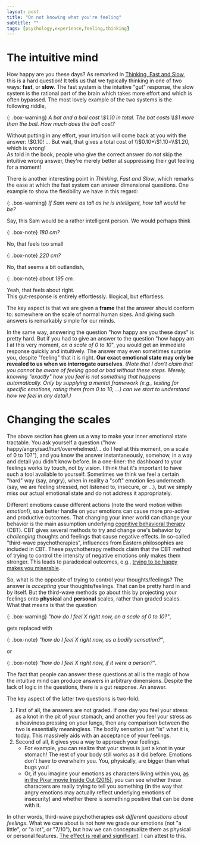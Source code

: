 ```yaml
---
layout: post
title: "On not knowing what you're feeling"
subtitle: ""
tags: [psychology,experience,feeling,thinking]
---
```


# The intuitive mind
How happy are you these days? As remarked in [Thinking, Fast and Slow](https://en.wikipedia.org/wiki/Thinking,_Fast_and_Slow), this is a hard question!
It tells us that we typically thinking in one of two ways: **fast**, or **slow**. The fast system is the intuitive "gut" response, the slow system is the rational part of the brain which takes more effort and which is often bypassed. The most lovely example of the two systems is the following riddle,

{: .box-warning}
*A bat and a ball cost \\$1.10 in total. The bat costs \\$1 more than the ball. How much does the ball cost?*

Without putting in any effort, your intuition will come back at you with the answer: \\$0.10!    
...     
But wait, that gives a total cost of \\$0.10+\\$1.10=\\$1.20, which is wrong!    
As told in the book, people who give the correct answer do *not* skip the intuitive wrong answer, they're merely better at suppressing their gut feeling for a moment!

There is another interesting point in *Thinking, Fast and Slow*, which remarks the ease at which the fast system can answer dimensional questions.
One example to show the flexibility we have in this regard:    

{: .box-warning}
*If Sam were as tall as he is intelligent, how tall would he be?*     

Say, this Sam would be a rather intelligent person. We would perhaps think    

{: .box-note}
*180 cm?*    

No, that feels too small    

{: .box-note}
*220 cm?*    

No, that seems a bit outlandish,      

{: .box-note}
*about 195 cm.*  

Yeah, that feels about right.    
This gut-response is entirely effortlessly. Illogical, but effortless.

The key aspect is that we are given a **frame** that the answer should conform to: somewhere on the scale of normal human sizes. And giving such answers is remarkably simple for our minds.

In the same way, answering the question "how happy are you these days" is pretty hard. But if you had to give an answer to the question "how happy am I at this very moment, *on a scale of 0 to 10*", you would get an immediate response quickly and intuitively. The answer may even sometimes surprise you, despite "feeling" that it is right.
**Our exact emotional state may only be revealed to us when we interrogate ourselves**. *(Note that I don't claim that you cannot be aware of feeling good or bad without these steps. Merely, knowing "exactly" how you feel is not something that happens automatically. Only by supplying a mental framework (e.g., testing for specific emotions, rating them from 0 to 10, ...) can we start to understand how we feel in any detail.)*

# Changing the scales
The above section has given us a way to make your inner emotional state tractable. You ask yourself a question ("how happy/angry/sad/hurt/overwhelmed/... do I feel at this moment, on a scale of 0 to 10?"), and you know the answer instantaneously, somehow, in a way and detail you didn't know before. In a one-liner: the dashboard to your feelings works by touch, not by vision.
I think that it's important to have such a tool available to yourself. 
Sometimes we think we feel a certain "hard" way (say, angry), when in reality a "soft" emotion lies underneath (say, we are feeling stressed, not listened to, insecure, or ...), but we simply miss our actual emotional state and do not address it appropriately.

Different emotions cause different actions (note the word *motion* within *emotion*!), so a better handle on your emotions can cause more pro-active and productive outcomes. That changing your inner world can change your behavior is the main assumption underlying [cognitive behavioral therapy](https://en.wikipedia.org/wiki/Cognitive_behavioral_therapy) (CBT). CBT gives several methods to try and change one's behavior by *challenging* thoughts and feelings that cause negative effects.
In so-called "third-wave psychotherapies", influences from Eastern philosophies are included in CBT. These psychotherapy methods claim that the CBT method of trying to control the intensity of negative emotions only makes them stronger. This leads to paradoxical outcomes, e.g., [trying to be happy makes you miserable](https://time.com/5356657/trying-to-be-happy/).

So, what is the opposite of trying to control your thoughts/feelings? The answer is *accepting* your thoughts/feelings. That can be pretty hard in and by itself. But the third-wave methods go about this by projecting your feelings onto **physical** and **personal** scales, rather than graded scales. What that means is that the question    

{: .box-warning}
*"how do I feel X right now, on a scale of 0 to 10?"*,    

gets replaced with    

{: .box-note}
*"how do I feel X right now, as a bodily sensation?"*,     

or    

{: .box-note}
*"how do I feel X right now, if it were a person?"*.    

The fact that people can answer these questions at all is the magic of how the intuitive mind can produce answers in arbitrary dimensions. Despite the lack of logic in the questions, there is a gut response. An answer.

The key aspect of the latter two questions is two-fold. 

1. First of all, the answers are not graded. If one day you feel your stress as a knot in the pit of your stomach, and another you feel your stress as a heaviness pressing on your lungs, then any comparison between the two is essentially meaningless. The bodily sensation just "is" what it is, today. This massively aids with an acceptance of your feelings. 
2. Second of all, it gives you a way to approach your feelings.
    - For example, you can realize that your stress is just a knot in your stomach! The rest of your body still works as it did before. Emotions don't have to overwhelm you. You, physically, are bigger than what bugs you!
    - Or, if you imagine your emotions as characters living within you, [as in the Pixar movie Inside Out (2015)](https://en.wikipedia.org/wiki/Inside_Out_(2015_film)), you can see whether these characters are really trying to tell you something (in the way that angry emotions may actually reflect underlying emotions of insecurity) and whether there is something positive that can be done with it. 

In other words, third-wave psychotherapies *ask different questions about feelings*. What we care about is not how we grade our emotions (not "a little", or "a lot", or "7/10"), but how we can conceptualize them as physical or personal features. [The effect is real and significant](https://en.wikipedia.org/wiki/Inner_Relationship_Focusing). I can attest to this.
